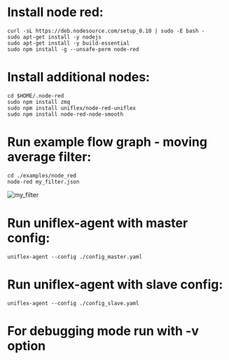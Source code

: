 # Install node red:

    curl -sL https://deb.nodesource.com/setup_0.10 | sudo -E bash -
    sudo apt-get install -y nodejs
    sudo apt-get install -y build-essential
    sudo npm install -g --unsafe-perm node-red

# Install additional nodes:

    cd $HOME/.node-red
    sudo npm install zmq
    sudo npm install uniflex/node-red-uniflex
    sudo npm install node-red-node-smooth

# Run example flow graph - moving average filter:

    cd ./examples/node_red
    node-red my_filter.json

![my_filter](./my_filter.png)

# Run uniflex-agent with master config:

    uniflex-agent --config ./config_master.yaml

# Run uniflex-agent with slave config:

    uniflex-agent --config ./config_slave.yaml

# For debugging mode run with -v option


